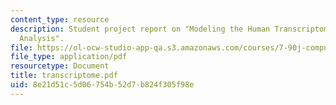 ```yaml
---
content_type: resource
description: Student project report on "Modeling the Human Transcriptome using Factor
  Analysis".
file: https://ol-ocw-studio-app-qa.s3.amazonaws.com/courses/7-90j-computational-functional-genomics-spring-2005/8e21d51c5d06754b52d7b824f305f98e_transcriptome.pdf
file_type: application/pdf
resourcetype: Document
title: transcriptome.pdf
uid: 8e21d51c-5d06-754b-52d7-b824f305f98e
---
```

